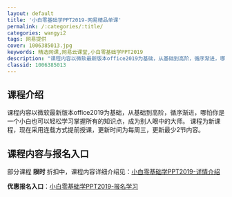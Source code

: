 ```yaml
---
layout: default
title: '小白零基础学PPT2019-网易精品单课'
permalink: /:categories/:title/
categories: wangyi2
tags: 网易提供
cover: 1006385013.jpg
keywords: 精选网课,网易云课堂,小白零基础学PPT2019
description: "课程内容以微软最新版本office2019为基础，从基础到高阶，循序渐进，哪怕你是一个小白也可以轻松学习掌握所有的知识点，成为别人眼中的大师。课程为新课程，现在采用连载方式提前授课，更新时间"
classid: 1006385013
---
```


## 课程介绍

课程内容以微软最新版本office2019为基础，从基础到高阶，循序渐进，哪怕你是一个小白也可以轻松学习掌握所有的知识点，成为别人眼中的大师。
课程为新课程，现在采用连载方式提前授课，更新时间为每周三，更新最少2节内容。

## 课程内容与报名入口

部分课程 **限时** 折扣中，课程内容详细介绍见：[小白零基础学PPT2019-详情介绍](https://study.163.com/course/introduction/1006385013.htm?share=1&shareId=1025206652&utm_campaign=share&utm_medium=iphoneShare&utm_source=&utm_u=1025206652)

**优惠报名入口**：[小白零基础学PPT2019-报名学习](https://study.163.com/course/introduction/1006385013.htm?share=1&shareId=1025206652&utm_campaign=share&utm_medium=iphoneShare&utm_source=&utm_u=1025206652)

